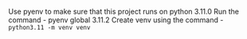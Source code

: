 Use pyenv to make sure that this project runs on python 3.11.0 
Run the command - pyenv global 3.11.2
Create venv using the command - `python3.11 -m venv venv`